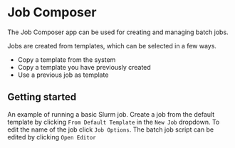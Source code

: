 # Job Composer
The Job Composer app can be used for creating and managing batch jobs.

Jobs are created from templates, which can be selected in a few ways.
 * Copy a template from the system
 * Copy a template you have previously created
 * Use a previous job as template

## Getting started
An example of running a basic Slurm job.
Create a job from the default template by clicking `From Default Template` in the `New Job` dropdown.
To edit the name of the job click `Job Options`.
The batch job script can be edited by clicking `Open Editor`
